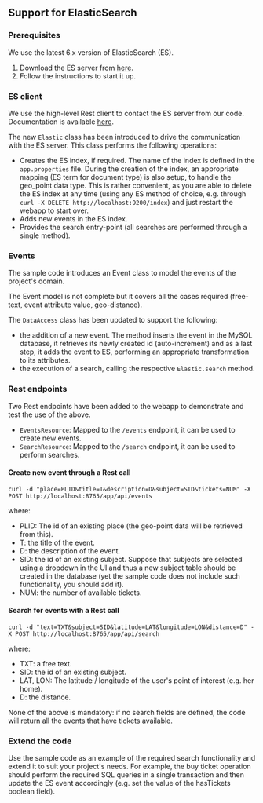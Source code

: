 ## Support for ElasticSearch

### Prerequisites

We use the latest 6.x version of ElasticSearch (ES).

1. Download the ES server from [here](https://www.elastic.co/downloads/elasticsearch).
2. Follow the instructions to start it up.

### ES client

We use the high-level Rest client to contact the ES server from our code. Documentation is available [here](https://www.elastic.co/guide/en/elasticsearch/client/java-rest/current/java-rest-high.html).

The new `Elastic` class has been introduced to drive the communication with the ES server. This class performs the following operations:

* Creates the ES index, if required. The name of the index is defined in the `app.properties` file. During the creation of the index, an appropriate mapping (ES term for document type) is also setup, to handle the geo_point data type. This is rather convenient, as you are able to delete the ES index at any time (using any ES method of choice, e.g. through `curl -X DELETE http://localhost:9200/index`) and just restart the webapp to start over.
* Adds new events in the ES index.
* Provides the search entry-point (all searches are performed through a single method).

### Events

The sample code introduces an Event class to model the events of the project's domain. 

The Event model is not complete but it covers all the cases required (free-text, event attribute value, geo-distance).

The `DataAccess` class has been updated to support the following:

* the addition of a new event. The method inserts the event in the MySQL database, it retrieves its newly created id (auto-increment) and as a last step, it adds the event to ES, performing an appropriate transformation to its attributes.
* the execution of a search, calling the respective `Elastic.search` method.

### Rest endpoints

Two Rest endpoints have been added to the webapp to demonstrate and test the use of the above.

* `EventsResource`: Mapped to the `/events` endpoint, it can be used to create new events.
* `SearchResource`: Mapped to the `/search` endpoint, it can be used to perform searches.

#### Create new event through a Rest call
```
curl -d "place=PLID&title=T&description=D&subject=SID&tickets=NUM" -X POST http://localhost:8765/app/api/events
```
where:

* PLID: The id of an existing place (the geo-point data will be retrieved from this).
* T: the title of the event.
* D: the description of the event.
* SID: the id of an existing subject. Suppose that subjects are selected using a dropdown in the UI and thus a new subject table should be created in the database (yet the sample code does not include such functionality, you should add it).
* NUM: the number of available tickets.

#### Search for events with a Rest call
```
curl -d "text=TXT&subject=SID&latitude=LAT&longitude=LON&distance=D" -X POST http://localhost:8765/app/api/search
```

where:
* TXT: a free text.
* SID: the id of an existing subject.
* LAT, LON: The latitude / longitude of the user's point of interest (e.g. her home).
* D: the distance.

None of the above is mandatory: if no search fields are defined, the code will return all the events that have tickets available.

### Extend the code

Use the sample code as an example of the required search functionality and extend it to suit your project's needs. For example, the buy ticket operation should perform the required SQL queries in a single transaction and then update the ES event accordingly (e.g. set the value of the hasTickets boolean field).
